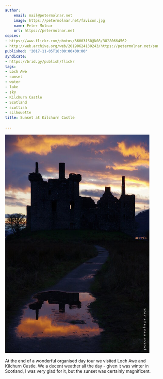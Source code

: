 ```yaml
---
author:
    email: mail@petermolnar.net
    image: https://petermolnar.net/favicon.jpg
    name: Peter Molnar
    url: https://petermolnar.net
copies:
- https://www.flickr.com/photos/36003160@N08/38280664562
- http://web.archive.org/web/20190624130243/https://petermolnar.net/sunset-at-kilchurn-castle/
published: '2017-11-05T18:00:00+00:00'
syndicate:
- https://brid.gy/publish/flickr
tags:
- Loch Awe
- sunset
- water
- lake
- sky
- Kilchurn Castle
- Scotland
- scottish
- silhouette
title: Sunset at Kilchurn Castle

---
```


![](sunset-at-kilchurn-castle.jpg)

At the end of a wonderful organised day tour we visited Loch Awe and
Kilchurn Castle. We a decent weather all the day - given it was winter
in Scotland, I was very glad for it, but the sunset was certainly
magnificent.